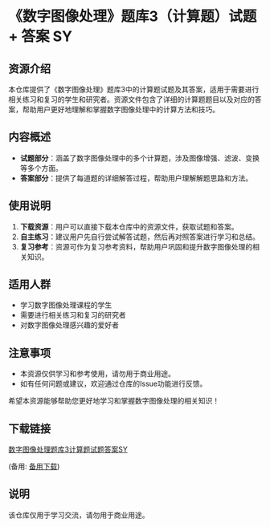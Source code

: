 # 《数字图像处理》题库3（计算题）试题 + 答案 SY

## 资源介绍

本仓库提供了《数字图像处理》题库3中的计算题试题及其答案，适用于需要进行相关练习和复习的学生和研究者。资源文件包含了详细的计算题题目以及对应的答案，帮助用户更好地理解和掌握数字图像处理中的计算方法和技巧。

## 内容概述

- **试题部分**：涵盖了数字图像处理中的多个计算题，涉及图像增强、滤波、变换等多个方面。
- **答案部分**：提供了每道题的详细解答过程，帮助用户理解解题思路和方法。

## 使用说明

1. **下载资源**：用户可以直接下载本仓库中的资源文件，获取试题和答案。
2. **自主练习**：建议用户先自行尝试解答试题，然后再对照答案进行学习和总结。
3. **复习参考**：资源可作为复习参考资料，帮助用户巩固和提升数字图像处理的相关知识。

## 适用人群

- 学习数字图像处理课程的学生
- 需要进行相关练习和复习的研究者
- 对数字图像处理感兴趣的爱好者

## 注意事项

- 本资源仅供学习和参考使用，请勿用于商业用途。
- 如有任何问题或建议，欢迎通过仓库的Issue功能进行反馈。

希望本资源能够帮助您更好地学习和掌握数字图像处理的相关知识！

## 下载链接
[数字图像处理题库3计算题试题答案SY](https://pan.quark.cn/s/4b631fd91bd9) 

(备用: [备用下载](https://pan.baidu.com/s/17H92YVMshYseyszgU6-WbQ?pwd=1234))

## 说明

该仓库仅用于学习交流，请勿用于商业用途。
